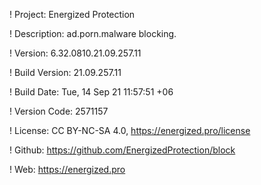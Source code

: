 ! Project: Energized Protection

! Description: ad.porn.malware blocking.

! Version: 6.32.0810.21.09.257.11

! Build Version: 21.09.257.11

! Build Date: Tue, 14 Sep 21 11:57:51 +06

! Version Code: 2571157

! License: CC BY-NC-SA 4.0, https://energized.pro/license

! Github: https://github.com/EnergizedProtection/block

! Web: https://energized.pro
